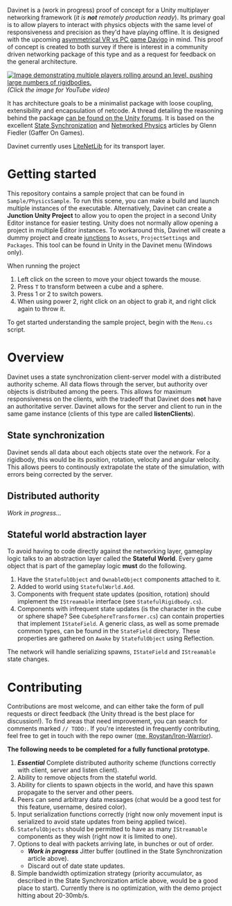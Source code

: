Davinet is a (work in progress) proof of concept for a Unity multiplayer networking framework (*it is **not** remotely production ready*). Its primary goal is to allow players to interact with physics objects with the same level of responsiveness and precision as they'd have playing offline.
It is designed with the upcoming [asymmetrical VR vs PC game Davigo](https://www.youtube.com/watch?v=Eoxb8ALHkZA) in mind. This proof of concept is created to both survey if there is interest in a community driven networking package of this type and as a request for feedback on the general architecture.

[![Image demonstrating multiple players rolling around an level, pushing large numbers of rigidbodies.](https://i.imgur.com/Es8218L.png)](https://www.youtube.com/watch?v=rhJAC_x3KQE)
*(Click the image for YouTube video)*

It has architecture goals to be a minimalist package with loose coupling, extensibility and encapsulation of netcode. A thread detailing the reasoning behind the package [can be found on the Unity forums](https://forum.unity.com/threads/community-project-for-physics-based-games-and-networking-vr-use-case.886756/). It is based on the excellent [State Synchronization](https://gafferongames.com/post/state_synchronization/) and [Networked Physics](https://gafferongames.com/post/networked_physics_in_virtual_reality/) articles by Glenn Fiedler (Gaffer On Games).

Davinet currently uses [LiteNetLib](https://github.com/RevenantX/LiteNetLib) for its transport layer.

# Getting started
This repository contains a sample project that can be found in `Sample/PhysicsSample`. To run this scene, you can make a build and launch multiple instances of the executable. Alternatively, Davinet can create a **Junction Unity Project** to allow you to open the project in a second Unity Editor instance for easier testing. Unity does not normally allow opening a project in multiple Editor instances. To workaround this, Davinet will create a dummy project and create [junctions](https://docs.microsoft.com/en-us/windows/win32/fileio/hard-links-and-junctions) to `Assets`, `ProjectSettings` and `Packages`. This tool can be found in Unity in the Davinet menu (Windows only).

When running the project
1. Left click on the screen to move your object towards the mouse.
2. Press `T` to transform between a cube and a sphere.
3. Press 1 or 2 to switch powers.
4. When using power 2, right click on an object to grab it, and right click again to throw it.

To get started understanding the sample project, begin with the `Menu.cs` script.

# Overview
Davinet uses a state synchronization client-server model with a distributed authority scheme. All data flows through the server, but authority over objects is distributed among the peers. This allows for maximum responsiveness on the clients, with the tradeoff that Davinet does **not** have an authoritative server. Davinet allows for the server and client to run in the same game instance (clients of this type are called **listenClients**).

## State synchronization
Davinet sends all data about each objects state over the network. For a rigidbody, this would be its position, rotation, velocity and angular velocity. This allows peers to continously extrapolate the state of the simulation, with errors being corrected by the server.

## Distributed authority
*Work in progress...*

## Stateful world abstraction layer
To avoid having to code directly against the networking layer, gameplay logic talks to an abstraction layer called the **Stateful World**. Every game object that is part of the gameplay logic **must** do the following.
1. Have the `StatefulObject` and `OwnableObject` components attached to it.
2. Added to world using `StatefulWorld.Add`.
2. Components with frequent state updates (position, rotation) should implement the `IStreamable` interface (see `StatefulRigidbody.cs`).
3. Components with infrequent state updates (is the character in the cube or sphere shape? See `CubeSphereTransformer.cs`) can contain properties that implement `IStateField`. A generic class, as well as some premade common types, can be found in the `StateField` directory. These properties are gathered on `Awake` by `StatefulObject` using Reflection.

The network will handle serializing spawns, `IStateField` and `IStreamable` state changes.

# Contributing

Contributions are most welcome, and can either take the form of pull requests or direct feedback (the Unity thread is the best place for discussion!). To find areas that need improvement, you can search for comments marked `// TODO:`. If you're interested in frequently contributing, feel free to get in touch with the repo owner ([me, Roystan/Iron-Warrior](https://github.com/IronWarrior)). 

**The following needs to be completed for a fully functional prototype.**

1. ***Essential*** Complete distributed authority scheme (functions correctly with client, server and listen client).
2. Ability to remove objects from the stateful world.
3. Ability for clients to spawn objects in the world, and have this spawn propagate to the server and other peers.
4. Peers can send arbitrary data messages (chat would be a good test for this feature, username, desired color).
5. Input serialization functions correctly (right now only movement input is serialized to avoid state updates from being applied twice).
6. `StatefulObjects` should be permitted to have as many `IStreamable` components as they wish (right now it is limited to one).
7. Options to deal with packets arriving late, in bunches or out of order.
    * ***Work in progress*** Jitter buffer (outlined in the State Synchronization article above).
    * Discard out of date state updates.
8. Simple bandwidth optimization strategy (priority accumulator, as described in the State Synchronization article above, would be a good place to start). Currently there is no optimization, with the demo project hitting about 20-30mb/s.
